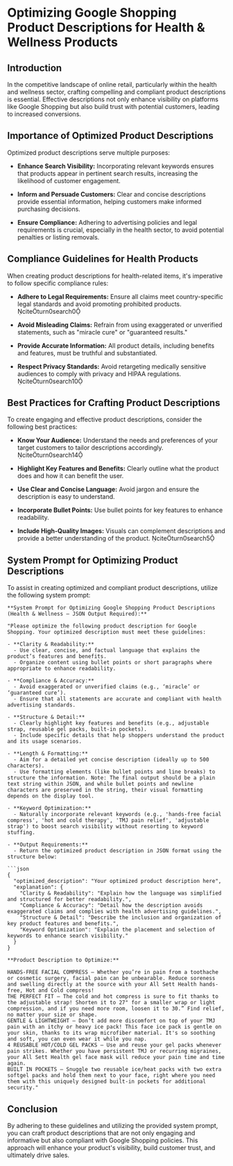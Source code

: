 # Optimizing Google Shopping Product Descriptions for Health & Wellness Products

## Introduction

In the competitive landscape of online retail, particularly within the health and wellness sector, crafting compelling and compliant product descriptions is essential. Effective descriptions not only enhance visibility on platforms like Google Shopping but also build trust with potential customers, leading to increased conversions.

## Importance of Optimized Product Descriptions

Optimized product descriptions serve multiple purposes:

- **Enhance Search Visibility:** Incorporating relevant keywords ensures that products appear in pertinent search results, increasing the likelihood of customer engagement.

- **Inform and Persuade Customers:** Clear and concise descriptions provide essential information, helping customers make informed purchasing decisions.

- **Ensure Compliance:** Adhering to advertising policies and legal requirements is crucial, especially in the health sector, to avoid potential penalties or listing removals.

## Compliance Guidelines for Health Products

When creating product descriptions for health-related items, it's imperative to follow specific compliance rules:

- **Adhere to Legal Requirements:** Ensure all claims meet country-specific legal standards and avoid promoting prohibited products. citeturn0search0

- **Avoid Misleading Claims:** Refrain from using exaggerated or unverified statements, such as "miracle cure" or "guaranteed results."

- **Provide Accurate Information:** All product details, including benefits and features, must be truthful and substantiated.

- **Respect Privacy Standards:** Avoid retargeting medically sensitive audiences to comply with privacy and HIPAA regulations. citeturn0search10

## Best Practices for Crafting Product Descriptions

To create engaging and effective product descriptions, consider the following best practices:

- **Know Your Audience:** Understand the needs and preferences of your target customers to tailor descriptions accordingly. citeturn0search14

- **Highlight Key Features and Benefits:** Clearly outline what the product does and how it can benefit the user.

- **Use Clear and Concise Language:** Avoid jargon and ensure the description is easy to understand.

- **Incorporate Bullet Points:** Use bullet points for key features to enhance readability.

- **Include High-Quality Images:** Visuals can complement descriptions and provide a better understanding of the product. citeturn0search5

## System Prompt for Optimizing Product Descriptions

To assist in creating optimized and compliant product descriptions, utilize the following system prompt:

```
**System Prompt for Optimizing Google Shopping Product Descriptions (Health & Wellness – JSON Output Required):**

"Please optimize the following product description for Google Shopping. Your optimized description must meet these guidelines:

- **Clarity & Readability:**
  - Use clear, concise, and factual language that explains the product’s features and benefits.
  - Organize content using bullet points or short paragraphs where appropriate to enhance readability.

- **Compliance & Accuracy:**
  - Avoid exaggerated or unverified claims (e.g., ‘miracle’ or ‘guaranteed cure’).
  - Ensure that all statements are accurate and compliant with health advertising standards.

- **Structure & Detail:**
  - Clearly highlight key features and benefits (e.g., adjustable strap, reusable gel packs, built-in pockets).
  - Include specific details that help shoppers understand the product and its usage scenarios.

- **Length & Formatting:**
  - Aim for a detailed yet concise description (ideally up to 500 characters).
  - Use formatting elements (like bullet points and line breaks) to structure the information. Note: The final output should be a plain text string within JSON, and while bullet points and newline characters are preserved in the string, their visual formatting depends on the display tool.

- **Keyword Optimization:**
  - Naturally incorporate relevant keywords (e.g., 'hands-free facial compress', 'hot and cold therapy', 'TMJ pain relief', 'adjustable strap') to boost search visibility without resorting to keyword stuffing.

- **Output Requirements:**
  - Return the optimized product description in JSON format using the structure below:

```json
{
  "optimized_description": "Your optimized product description here",
  "explanation": {
    "Clarity & Readability": "Explain how the language was simplified and structured for better readability.",
    "Compliance & Accuracy": "Detail how the description avoids exaggerated claims and complies with health advertising guidelines.",
    "Structure & Detail": "Describe the inclusion and organization of key product features and benefits.",
    "Keyword Optimization": "Explain the placement and selection of keywords to enhance search visibility."
  }
}
```
```
**Product Description to Optimize:**

HANDS-FREE FACIAL COMPRESS – Whether you’re in pain from a toothache or cosmetic surgery, facial pain can be unbearable. Reduce soreness and swelling directly at the source with your All Sett Health hands-free, Hot and Cold compress!  
THE PERFECT FIT – The cold and hot compress is sure to fit thanks to the adjustable strap! Shorten it to 27" for a smaller wrap or light compression, and if you need more room, loosen it to 30.” Find relief, no matter your size or shape.  
GENTLE & LIGHTWEIGHT – Don’t add more discomfort on top of your TMJ pain with an itchy or heavy ice pack! This face ice pack is gentle on your skin, thanks to its wrap microfiber material. It's so soothing and soft, you can even wear it while you nap.  
4 REUSABLE HOT/COLD GEL PACKS – Use and reuse your gel packs whenever pain strikes. Whether you have persistent TMJ or recurring migraines, your All Sett Health gel face mask will reduce your pain time and time again.  
BUILT IN POCKETS – Snuggle two reusable ice/heat packs with two extra softgel packs and hold them next to your face, right where you need them with this uniquely designed built-in pockets for additional security."
```

## Conclusion

By adhering to these guidelines and utilizing the provided system prompt, you can craft product descriptions that are not only engaging and informative but also compliant with Google Shopping policies. This approach will enhance your product's visibility, build customer trust, and ultimately drive sales. 
